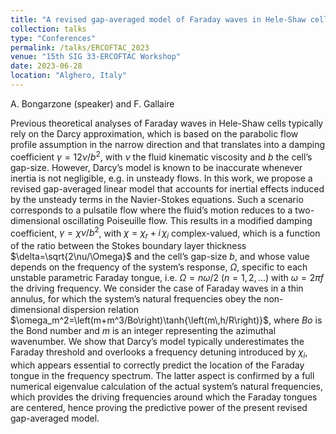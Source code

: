 ```yaml
---
title: "A revised gap-averaged model of Faraday waves in Hele-Shaw cells"
collection: talks
type: "Conferences"
permalink: /talks/ERCOFTAC_2023
venue: "15th SIG 33-ERCOFTAC Workshop"
date: 2023-06-28
location: "Alghero, Italy"
---
```


A. Bongarzone (speaker) and F. Gallaire

Previous theoretical analyses of Faraday waves in Hele-Shaw cells typically rely on the Darcy approximation, which is based on the parabolic flow profile assumption in the narrow direction and that translates into a damping coefficient $\gamma=12\nu/b^2$, with $\nu$ the fluid kinematic viscosity and $b$ the cell’s gap-size. However, Darcy’s model is known to be inaccurate whenever inertia is not negligible, e.g. in unsteady flows. In this work, we propose a revised gap-averaged linear model that accounts for inertial effects induced by the unsteady terms in the Navier-Stokes equations. Such a scenario corresponds to a pulsatile flow where the fluid’s motion reduces to a two-dimensional oscillating Poiseuille flow. This results in a modified damping coefficient, $\gamma=\chi \nu/b^2$, with $\chi=\chi_r+i\,\chi_i$ complex-valued, which is a function of the ratio between the Stokes boundary layer thickness $\delta=\sqrt{2\nu/\Omega}$ and the cell’s gap-size $b$, and whose value depends on the frequency of the system’s response, $\Omega$, specific to each unstable parametric Faraday tongue, i.e. $\Omega=n\omega/2$ ($n=1,2,...$) with $\omega=2\pi f$ the driving frequency. We consider the case of Faraday waves in a thin annulus, for which the system’s natural frequencies obey the non-dimensional dispersion relation $\omega_m^2=\left( m+m^3/Bo\right)\tanh{\left(m\,h/R\right)}$, where $Bo$ is the Bond number and $m$ is an integer representing the azimuthal wavenumber. We show that Darcy’s model typically underestimates the Faraday threshold and overlooks a frequency detuning introduced by $\chi_i$, which appears essential to correctly predict the location of the Faraday tongue in the frequency spectrum. The latter aspect is confirmed by a full numerical eigenvalue calculation of the actual system’s natural frequencies, which provides the driving frequencies around which the Faraday tongues are centered, hence proving the predictive power of the present revised gap-averaged model.
